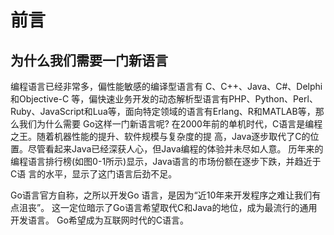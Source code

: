 # 前言

## 为什么我们需要一门新语言

编程语言已经非常多，偏性能敏感的编译型语言有 C、C++、Java、C#、Delphi和Objective-C 等，偏快速业务开发的动态解析型语言有PHP、Python、Perl、Ruby、JavaScript和Lua等，面向特定领域的语言有Erlang、R和MATLAB等，那么我们为什么需要 Go这样一门新语言呢?
在2000年前的单机时代，C语言是编程之王。随着机器性能的提升、软件规模与复杂度的提 高，Java逐步取代了C的位置。尽管看起来Java已经深获人心，但Java编程的体验并未尽如人意。 历年来的编程语言排行榜(如图0-1所示)显示，Java语言的市场份额在逐步下跌，并趋近于C语 言的水平，显示了这门语言后劲不足。

   Go语言官方自称，之所以开发Go 语言，是因为“近10年来开发程序之难让我们有点沮丧”。 这一定位暗示了Go语言希望取代C和Java的地位，成为最流行的通用开发语言。
Go希望成为互联网时代的C语言。